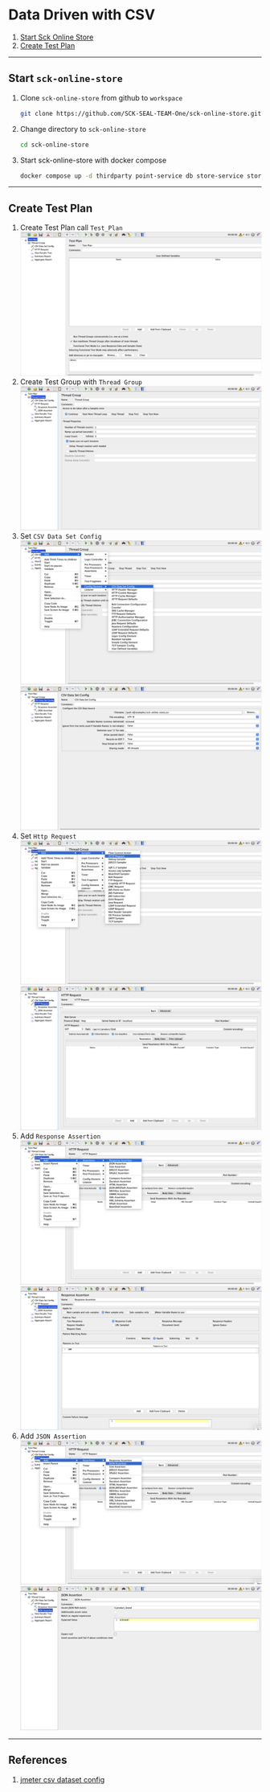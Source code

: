 # Data Driven with CSV

1. [Start Sck Online Store](#start-sck-online-store)
2. [Create Test Plan](#create-test-plan)

---

## Start `sck-online-store`

1. Clone `sck-online-store` from github to `workspace`

   ```sh
   git clone https://github.com/SCK-SEAL-TEAM-One/sck-online-store.git
   ```

2. Change directory to `sck-online-store`

   ```sh
   cd sck-online-store
   ```

3. Start sck-online-store with docker compose

   ```sh
   docker compose up -d thirdparty point-service db store-service store-web nginx
   ```

---

## Create Test Plan

1. Create Test Plan call `Test_Plan`
   ![test plan](./images/csv/01-test-plan.png)
2. Create Test Group with `Thread Group`
   ![add thread group](./images/csv/02-thread-group.png)
3. Set `CSV Data Set Config`
   ![add csv data set config](./images/csv/03-add-csv-data-set-config.png)
   ![config csv data set config](./images/csv/04-csv-data-set-config.png)
4. Set `Http Request`
   ![add http request](./images/csv/05-add-http-request.png)
   ![http request](./images/csv/06-http-request.png)
5. Add `Response Assertion`
    ![add response assertion](./images/csv/07-add-response-assertion.png)
    ![response assertion](./images/csv/08-response-assertion.png)
6. Add `JSON Assertion`
    ![add json assertion](./images/csv/09-add-json-assertion.png)
    ![json assertion](./images/csv/10-json-assertion.png)

---

## References

1. [jmeter csv dataset config](https://www.blazemeter.com/blog/jmeter-csv-dataset-config)